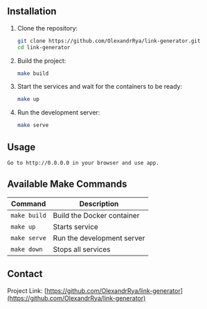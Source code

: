 ## Installation

1. Clone the repository:
   ```bash
   git clone https://github.com/OlexandrRya/link-generator.git
   cd link-generator
   ```

2. Build the project:
   ```bash
   make build
   ```

3. Start the services and wait for the containers to be ready:
   ```bash
   make up
   ```

4. Run the development server:
   ```bash
   make serve
   ```

## Usage
   ```
   Go to http://0.0.0.0 in your browser and use app.
   ```

## Available Make Commands

| Command | Description |
|---------|-------------|
| `make build` | Build the Docker container |
| `make up` | Starts service |
| `make serve` | Run the development server |
| `make down` | Stops all services |

## Contact

Project Link: [https://github.com/OlexandrRya/link-generator](https://github.com/OlexandrRya/link-generator)

